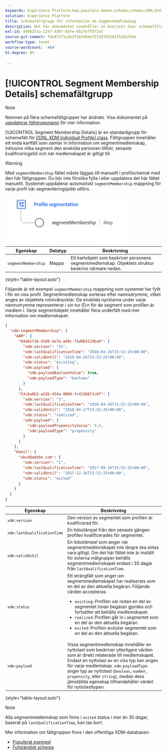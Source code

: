 ```yaml
---
keywords: Experience Platform;hem;populära ämnen;schema;schema;XDM;Individuell profil;fält;scheman;scheman;scheman;segment;segment;Membership;segment membership;Schema design;map;Map;
solution: Experience Platform
title: Schemafältgrupp för information om segmentmedlemskap
description: Det här dokumentet innehåller en översikt över schemafältgruppen för segmentmedlemsdetaljer.
exl-id: 4d463f3a-2247-4307-8afe-9527e7fd72a7
source-git-commit: fda47171cde3f58f48ee721357923017918a7d4e
workflow-type: tm+mt
source-wordcount: '464'
ht-degree: 0%

---
```



# [!UICONTROL Segment Membership Details] schemafältgrupp

>[!NOTE]
>
>Namnen på flera schemafältgrupper har ändrats. Visa dokumentet på [uppdaterar fältgruppnamn](../name-updates.md) för mer information.

[!UICONTROL Segment Membership Details] är en standardgrupp för schemafält för [[!DNL XDM Individual Profile] class](../../classes/individual-profile.md). Fältgruppen innehåller ett enda kartfält som samlar in information om segmentmedlemskap, inklusive vilka segment den enskilda personen tillhör, senaste kvalificeringstid och när medlemskapet är giltigt till.

>[!WARNING]
>
>Med `segmentMembership` fältet måste läggas till manuellt i profilschemat med den här fältgruppen. Du bör inte försöka fylla i eller uppdatera det här fältet manuellt. Systemet uppdaterar automatiskt `segmentMembership` mappning för varje profil när segmenteringsjobb utförs.

<img src="../../images/data-types/profile-segmentation.png" width="400" /><br />

| Egenskap | Datatyp | Beskrivning |
| --- | --- | --- |
| `segmentMembership` | Mappa | Ett kartobjekt som beskriver personens segmentmedlemskap. Objektets struktur beskrivs närmare nedan. |

{style=&quot;table-layout:auto&quot;}

Följande är ett exempel `segmentMembership` mappning som systemet har fyllt i för en viss profil. Segmentmedlemskap sorteras efter namnutrymme, vilket anges av objektets rotnivånycklar. De enskilda nycklarna under varje namnutrymme representerar i sin tur ID:n för de segment som profilen är medlem i. Varje segmentobjekt innehåller flera underfält med mer information om medlemskapet:

```json
{
  "xdm:segmentMembership": {
    "AAM": {
      "04a81716-43d6-4e7a-a49c-f1d8b3129ba9": {
        "xdm:version": "15",
        "xdm:lastQualificationTime": "2018-04-26T15:52:25+00:00",
        "xdm:validUntil": "2019-04-26T15:52:25+00:00",
        "xdm:status": "existing",
        "xdm:payload": {
          "xdm:payloadBooleanValue": true,
          "xdm:payloadType": "boolean"
        }
      },
      "53cba6b2-a23b-454a-8069-fc41308f1c0f": {
        "xdm:version": "3",
        "xdm:lastQualificationTime": "2018-04-26T15:52:25+00:00",
        "xdm:validUntil": "2018-04-27T15:52:25+00:00",
        "xdm:status": "realized",
        "xdm:payload": {
          "xdm:payloadPropensityValue": 0.5,
          "xdm:payloadType": "propensity"
        }
      }
    },
    "Email": {
      "abcd@adobe.com": {
        "xdm:version": "1",
        "xdm:lastQualificationTime": "2017-09-26T15:52:25+00:00",
        "xdm:validUntil": "2017-12-26T15:52:25+00:00",
        "xdm:status": "exited"
      }
    }
  }
}
```

| Egenskap | Beskrivning |
| --- | --- |
| `xdm:version` | Den version av segmentet som profilen är kvalificerad för. |
| `xdm:lastQualificationTime` | En tidsstämpel från den senaste gången profilen kvalificerades för segmentet. |
| `xdm:validUntil` | En tidsstämpel som anger när segmentmedlemskapet inte längre ska antas vara giltigt. Om det här fältet inte är inställt för externa målgrupper behålls segmentmedlemskapet endast i 30 dagar från `lastQualificationTime`. |
| `xdm:status` | Ett strängfält som anger om segmentmedlemskapet har realiserats som en del av den aktuella begäran. Följande värden accepteras: <ul><li>`existing`: Profilen var redan en del av segmentet innan begäran gjordes och fortsätter att behålla medlemskapet.</li><li>`realized`: Profilen går in i segmentet som en del av den aktuella begäran.</li><li>`exited`: Profilen avslutar segmentet som en del av den aktuella begäran.</li></ul> |
| `xdm:payload` | Vissa segmentmedlemskap innehåller en nyttolast som beskriver ytterligare värden som är direkt relaterade till medlemskapet. Endast en nyttolast av en viss typ kan anges för varje medlemskap. `xdm:payloadType` anger typ av nyttolast (`boolean`, `number`, `propensity`, eller `string`), medan dess jämställda egenskap tillhandahåller värdet för nyttolasttypen. |

{style=&quot;table-layout:auto&quot;}

>[!NOTE]
>
>Alla segmentmedlemskap som finns i `exited` status i mer än 30 dagar, baserat på `lastQualificationTime`, kan tas bort.

Mer information om fältgruppen finns i den offentliga XDM-databasen:

* [Populerat exempel](https://github.com/adobe/xdm/blob/master/components/fieldgroups/profile/profile-personal-details.example.1.json)
* [Fullständigt schema](https://github.com/adobe/xdm/blob/master/components/fieldgroups/profile/profile-personal-details.schema.json)
